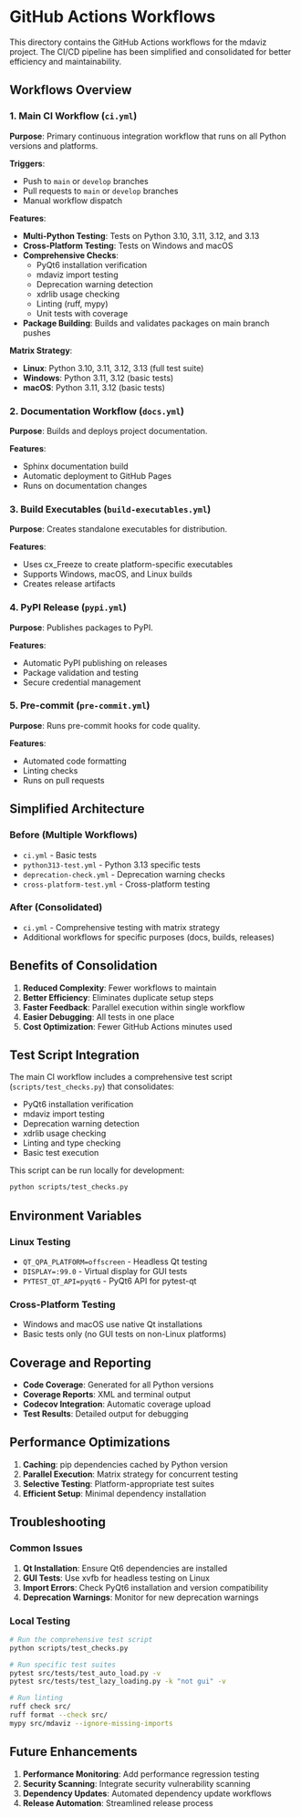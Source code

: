 # GitHub Actions Workflows

This directory contains the GitHub Actions workflows for the mdaviz project. The CI/CD pipeline has been simplified and consolidated for better efficiency and maintainability.

## Workflows Overview

### 1. Main CI Workflow (`ci.yml`)
**Purpose**: Primary continuous integration workflow that runs on all Python versions and platforms.

**Triggers**:
- Push to `main` or `develop` branches
- Pull requests to `main` or `develop` branches
- Manual workflow dispatch

**Features**:
- **Multi-Python Testing**: Tests on Python 3.10, 3.11, 3.12, and 3.13
- **Cross-Platform Testing**: Tests on Windows and macOS
- **Comprehensive Checks**:
  - PyQt6 installation verification
  - mdaviz import testing
  - Deprecation warning detection
  - xdrlib usage checking
  - Linting (ruff, mypy)
  - Unit tests with coverage
- **Package Building**: Builds and validates packages on main branch pushes

**Matrix Strategy**:
- **Linux**: Python 3.10, 3.11, 3.12, 3.13 (full test suite)
- **Windows**: Python 3.11, 3.12 (basic tests)
- **macOS**: Python 3.11, 3.12 (basic tests)

### 2. Documentation Workflow (`docs.yml`)
**Purpose**: Builds and deploys project documentation.

**Features**:
- Sphinx documentation build
- Automatic deployment to GitHub Pages
- Runs on documentation changes

### 3. Build Executables (`build-executables.yml`)
**Purpose**: Creates standalone executables for distribution.

**Features**:
- Uses cx_Freeze to create platform-specific executables
- Supports Windows, macOS, and Linux builds
- Creates release artifacts

### 4. PyPI Release (`pypi.yml`)
**Purpose**: Publishes packages to PyPI.

**Features**:
- Automatic PyPI publishing on releases
- Package validation and testing
- Secure credential management

### 5. Pre-commit (`pre-commit.yml`)
**Purpose**: Runs pre-commit hooks for code quality.

**Features**:
- Automated code formatting
- Linting checks
- Runs on pull requests

## Simplified Architecture

### Before (Multiple Workflows)
- `ci.yml` - Basic tests
- `python313-test.yml` - Python 3.13 specific tests
- `deprecation-check.yml` - Deprecation warning checks
- `cross-platform-test.yml` - Cross-platform testing

### After (Consolidated)
- `ci.yml` - Comprehensive testing with matrix strategy
- Additional workflows for specific purposes (docs, builds, releases)

## Benefits of Consolidation

1. **Reduced Complexity**: Fewer workflows to maintain
2. **Better Efficiency**: Eliminates duplicate setup steps
3. **Faster Feedback**: Parallel execution within single workflow
4. **Easier Debugging**: All tests in one place
5. **Cost Optimization**: Fewer GitHub Actions minutes used

## Test Script Integration

The main CI workflow includes a comprehensive test script (`scripts/test_checks.py`) that consolidates:
- PyQt6 installation verification
- mdaviz import testing
- Deprecation warning detection
- xdrlib usage checking
- Linting and type checking
- Basic test execution

This script can be run locally for development:
```bash
python scripts/test_checks.py
```

## Environment Variables

### Linux Testing
- `QT_QPA_PLATFORM=offscreen` - Headless Qt testing
- `DISPLAY=:99.0` - Virtual display for GUI tests
- `PYTEST_QT_API=pyqt6` - PyQt6 API for pytest-qt

### Cross-Platform Testing
- Windows and macOS use native Qt installations
- Basic tests only (no GUI tests on non-Linux platforms)

## Coverage and Reporting

- **Code Coverage**: Generated for all Python versions
- **Coverage Reports**: XML and terminal output
- **Codecov Integration**: Automatic coverage upload
- **Test Results**: Detailed output for debugging

## Performance Optimizations

1. **Caching**: pip dependencies cached by Python version
2. **Parallel Execution**: Matrix strategy for concurrent testing
3. **Selective Testing**: Platform-appropriate test suites
4. **Efficient Setup**: Minimal dependency installation

## Troubleshooting

### Common Issues
1. **Qt Installation**: Ensure Qt6 dependencies are installed
2. **GUI Tests**: Use xvfb for headless testing on Linux
3. **Import Errors**: Check PyQt6 installation and version compatibility
4. **Deprecation Warnings**: Monitor for new deprecation warnings

### Local Testing
```bash
# Run the comprehensive test script
python scripts/test_checks.py

# Run specific test suites
pytest src/tests/test_auto_load.py -v
pytest src/tests/test_lazy_loading.py -k "not gui" -v

# Run linting
ruff check src/
ruff format --check src/
mypy src/mdaviz --ignore-missing-imports
```

## Future Enhancements

1. **Performance Monitoring**: Add performance regression testing
2. **Security Scanning**: Integrate security vulnerability scanning
3. **Dependency Updates**: Automated dependency update workflows
4. **Release Automation**: Streamlined release process
